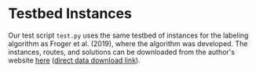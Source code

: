 # Testbed Instances
Our test script `test.py` uses the same testbed of instances for the labeling algorithm as Froger et al. (2019), where the algorithm was developed. 
The instances, routes, and solutions can be downloaded from the author's website [here](https://www.math.u-bordeaux.fr/~afroger001/) ([direct data download link](https://www.math.u-bordeaux.fr/~afroger001/documents/data-Improved_formulations_and_algorithmic_components.zip)).
